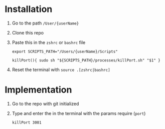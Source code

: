 # Installation

1. Go to the path `/User/{userName}`
2. Clone this repo
3. Paste this in the `zshrc` or `bashrc` file

   ```
   export SCRIPTS_PATH="/Users/{userName}/Scripts"

   killPort(){ sudo sh "${SCRIPTS_PATH}/processes/killPort.sh" "$1" }
   ```

4. Reset the terminal with `source .[zshrc|bashrc]`

# Implementation

1. Go to the repo with git initialized
2. Type and enter the in the terminal with the params require (`port`)

   ```
   killPort 3001
   ```
